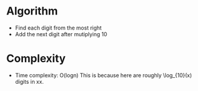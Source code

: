 # Algorithm
- Find each digit from the most right
- Add the next digit after mutiplying 10
# Complexity
- Time complexity: O(logn) This is because here are roughly \log_{10}(x) digits in xx.
